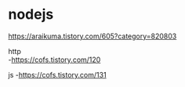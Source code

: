 # nodejs

https://araikuma.tistory.com/605?category=820803

http   
-https://cofs.tistory.com/120

js
-https://cofs.tistory.com/131
